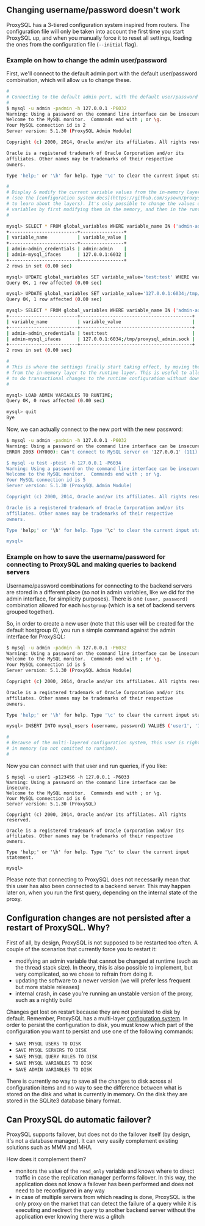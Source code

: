 ## Changing username/password doesn't work

ProxySQL has a 3-tiered configuration system inspired from routers. The configuration file will only be taken into account the first time you start ProxySQL up, and when you manually force it to reset all settings, loading the ones from the configuration file (`--initial` flag).

### Example on how to change the admin user/password

First, we'll connect to the default admin port with the default user/password
combination, which will allow us to change these.

```bash
#
# Connecting to the default admin port, with the default user/password combination
#
$ mysql -u admin -padmin -h 127.0.0.1 -P6032
Warning: Using a password on the command line interface can be insecure.
Welcome to the MySQL monitor.  Commands end with ; or \g.
Your MySQL connection id is 2
Server version: 5.1.30 (ProxySQL Admin Module)

Copyright (c) 2000, 2014, Oracle and/or its affiliates. All rights reserved.

Oracle is a registered trademark of Oracle Corporation and/or its
affiliates. Other names may be trademarks of their respective
owners.

Type 'help;' or '\h' for help. Type '\c' to clear the current input statement.

#
# Display & modify the current variable values from the in-memory layer 
# (see the [configuration system docs](https://github.com/sysown/proxysql/blob/master/doc/configuration_system.md)
# to learn about the layers). It's only possible to change the values of the
# variables by first modifying them in the memory, and then in the runtime.
#

mysql> SELECT * FROM global_variables WHERE variable_name IN ('admin-admin_credentials','admin-mysql_ifaces');
+-------------------------+----------------+
| variable_name           | variable_value |
+-------------------------+----------------+
| admin-admin_credentials | admin:admin    |
| admin-mysql_ifaces      | 127.0.0.1:6032 |
+-------------------------+----------------+
2 rows in set (0.00 sec)

mysql> UPDATE global_variables SET variable_value='test:test' WHERE variable_name='admin-admin_credentials';
Query OK, 1 row affected (0.00 sec)

mysql> UPDATE global_variables SET variable_value='127.0.0.1:6034;/tmp/proxysql_admin.sock' WHERE variable_name='admin-mysql_ifaces';
Query OK, 1 row affected (0.00 sec)

mysql> SELECT * FROM global_variables WHERE variable_name IN ('admin-admin_credentials','admin-mysql_ifaces');
+-------------------------+-----------------------------------------+
| variable_name           | variable_value                          |
+-------------------------+-----------------------------------------+
| admin-admin_credentials | test:test                               |
| admin-mysql_ifaces      | 127.0.0.1:6034;/tmp/proxysql_admin.sock |
+-------------------------+-----------------------------------------+
2 rows in set (0.00 sec)

#
# This is where the settings finally start taking effect, by moving them
# from the in-memory layer to the runtime layer. This is useful to allow you
# to do transactional changes to the runtime configuration without downtime.
#

mysql> LOAD ADMIN VARIABLES TO RUNTIME;
Query OK, 0 rows affected (0.00 sec)

mysql> quit
Bye
```

Now, we can actually connect to the new port with the new password:

```bash
$ mysql -u admin -padmin -h 127.0.0.1 -P6032
Warning: Using a password on the command line interface can be insecure.
ERROR 2003 (HY000): Can't connect to MySQL server on '127.0.0.1' (111)

$ mysql -u test -ptest -h 127.0.0.1 -P6034
Warning: Using a password on the command line interface can be insecure.
Welcome to the MySQL monitor.  Commands end with ; or \g.
Your MySQL connection id is 5
Server version: 5.1.30 (ProxySQL Admin Module)

Copyright (c) 2000, 2014, Oracle and/or its affiliates. All rights reserved.

Oracle is a registered trademark of Oracle Corporation and/or its
affiliates. Other names may be trademarks of their respective
owners.

Type 'help;' or '\h' for help. Type '\c' to clear the current input statement.

mysql>
```

### Example on how to save the username/password for connecting to ProxySQL and making queries to backend servers

Username/password combinations for connecting to the backend servers are stored in a different place (so not in admin variables, like we did for the admin interface, for simplicity purposes). There is one `(user, password)` combination allowed for each `hostgroup` (which is a set of backend servers grouped together).

So, in order to create a new user (note that this user will be created for the
default hostgroup 0), you run a simple command against the admin interface for
ProxySQL:

```bash
$ mysql -u admin -padmin -h 127.0.0.1 -P6032
Warning: Using a password on the command line interface can be insecure.
Welcome to the MySQL monitor.  Commands end with ; or \g.
Your MySQL connection id is 5
Server version: 5.1.30 (ProxySQL Admin Module)

Copyright (c) 2000, 2014, Oracle and/or its affiliates. All rights reserved.

Oracle is a registered trademark of Oracle Corporation and/or its
affiliates. Other names may be trademarks of their respective
owners.

Type 'help;' or '\h' for help. Type '\c' to clear the current input statement.

mysql> INSERT INTO mysql_users (username, password) VALUES ('user1', '123456');

#
# Because of the multi-layered configuration system, this user is right now only
# in memory (so not comitted to runtime).
# 
```

Now you can connect with that user and run queries, if you like:

```
$ mysql -u user1 -p123456 -h 127.0.0.1 -P6033
Warning: Using a password on the command line interface can be insecure.
Welcome to the MySQL monitor.  Commands end with ; or \g.
Your MySQL connection id is 6
Server version: 5.1.30 (ProxySQL)

Copyright (c) 2000, 2014, Oracle and/or its affiliates. All rights reserved.

Oracle is a registered trademark of Oracle Corporation and/or its
affiliates. Other names may be trademarks of their respective
owners.

Type 'help;' or '\h' for help. Type '\c' to clear the current input statement.

mysql>
```

Please note that connecting to ProxySQL does not necessarily mean that this user has also been connected to a backend server. This may happen later on, when you run the first query, depending on the internal state of the proxy.

## Configuration changes are not persisted after a restart of ProxySQL. Why?

First of all, by design, ProxySQL is not supposed to be restarted too often. A couple of the scenarios that
currently force you to restart it:
* modifying an admin variable that cannot be changed at runtime (such as the thread stack size). In theory, this is also possible to implement, but very complicated, so we chose to refrain from doing it.
* updating the software to a newer version (we will prefer less frequent but more stable releases)
* internal crash, in case you're running an unstable version of the proxy, such as a nightly build

Changes get lost on restart because they are not persisted to disk by default. Remember, ProxySQL has a multi-layer [configuration system](https://github.com/sysown/proxysql/blob/master/doc/configuration_system.md). In order to persist the configuration to disk, you must know which part of the configuration you want to persist and use one of the following commands:
* `SAVE MYSQL USERS TO DISK`
* `SAVE MYSQL SERVERS TO DISK`
* `SAVE MYSQL QUERY RULES TO DISK`
* `SAVE MYSQL VARIABLES TO DISK`
* `SAVE ADMIN VARIABLES TO DISK`

There is currently no way to save all the changes to disk across al configuration items and no way to see the difference between what is stored on the disk and what is currently in memory. On the disk they are stored in the SQLite3 database binary format.

## Can ProxySQL do automatic failover?

ProxySQL supports failover, but does not do the failover itself (by design, it's not a database manager). It can very easily complement existing solutions such as MMM and MHA.

How does it complement them?
* monitors the value of the `read_only` variable and knows where to direct traffic in case the replication manager performs failover. In this way, the application does not know a failover has been performed and does not need to be reconfigured in any way
* in case of multiple servers from which reading is done, ProxySQL is the only proxy on the market that can detect the failure of a query while it is executing and redirect the query to another backend server without the application ever knowing there was a glitch

